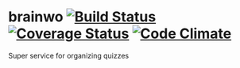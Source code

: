 brainwo [![Build Status](https://travis-ci.org/cat-in-the-dark-wood/brainwo.png?branch=master)](https://travis-ci.org/cat-in-the-dark-wood/brainwo) [![Coverage Status](https://coveralls.io/repos/cat-in-the-dark-wood/brainwo/badge.png?branch=master)](https://coveralls.io/r/cat-in-the-dark-wood/brainwo?branch=master) [![Code Climate](https://codeclimate.com/github/cat-in-the-dark-wood/brainwo.png)](https://codeclimate.com/github/cat-in-the-dark-wood/brainwo)
=======

Super service for organizing quizzes
